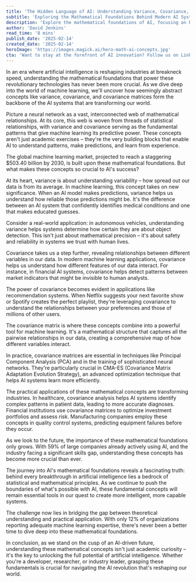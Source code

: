 ```yaml
---
title: 'The Hidden Language of AI: Understanding Variance, Covariance, and the Mathematics That Powers Machine Learning'
subtitle: 'Exploring the Mathematical Foundations Behind Modern AI Systems'
description: 'Explore the mathematical foundations of AI, focusing on how variance, covariance, and covariance matrices power modern machine learning systems. Learn how these concepts enable AI to make predictions, understand patterns, and drive innovations across industries.'
author: 'David Jenkins'
read_time: '8 mins'
publish_date: '2025-02-14'
created_date: '2025-02-14'
heroImage: 'https://images.magick.ai/hero-math-ai-concepts.jpg'
cta: 'Want to stay at the forefront of AI innovation? Follow us on LinkedIn for more insights into the mathematics and technology shaping the future of artificial intelligence.'
---
```


In an era where artificial intelligence is reshaping industries at breakneck speed, understanding the mathematical foundations that power these revolutionary technologies has never been more crucial. As we dive deep into the world of machine learning, we'll uncover how seemingly abstract concepts like variance, covariance, and covariance matrices form the backbone of the AI systems that are transforming our world.

Picture a neural network as a vast, interconnected web of mathematical relationships. At its core, this web is woven from threads of statistical relationships, with variance and covariance serving as the fundamental patterns that give machine learning its predictive power. These concepts aren't just academic exercises – they're the very building blocks that enable AI to understand patterns, make predictions, and learn from experience.

The global machine learning market, projected to reach a staggering $503.40 billion by 2030, is built upon these mathematical foundations. But what makes these concepts so crucial to AI's success?

At its heart, variance is about understanding variability – how spread out our data is from its average. In machine learning, this concept takes on new significance. When an AI model makes predictions, variance helps us understand how reliable those predictions might be. It's the difference between an AI system that confidently identifies medical conditions and one that makes educated guesses.

Consider a real-world application: in autonomous vehicles, understanding variance helps systems determine how certain they are about object detection. This isn't just about mathematical precision – it's about safety and reliability in systems we trust with human lives.

Covariance takes us a step further, revealing relationships between different variables in our data. In modern machine learning applications, covariance helps us understand how different features of our data interact. For instance, in financial AI systems, covariance helps detect patterns between market indicators that might be invisible to human analysts.

The power of covariance becomes evident in applications like recommendation systems. When Netflix suggests your next favorite show or Spotify creates the perfect playlist, they're leveraging covariance to understand the relationships between your preferences and those of millions of other users.

The covariance matrix is where these concepts combine into a powerful tool for machine learning. It's a mathematical structure that captures all the pairwise relationships in our data, creating a comprehensive map of how different variables interact.

In practice, covariance matrices are essential in techniques like Principal Component Analysis (PCA) and in the training of sophisticated neural networks. They're particularly crucial in CMA-ES (Covariance Matrix Adaptation Evolution Strategy), an advanced optimization technique that helps AI systems learn more efficiently.

The practical applications of these mathematical concepts are transforming industries. In healthcare, covariance analysis helps AI systems identify complex patterns in patient data, leading to more accurate diagnoses. Financial institutions use covariance matrices to optimize investment portfolios and assess risk. Manufacturing companies employ these concepts in quality control systems, predicting equipment failures before they occur.

As we look to the future, the importance of these mathematical foundations only grows. With 59% of large companies already actively using AI, and the industry facing a significant skills gap, understanding these concepts has become more crucial than ever.

The journey into AI's mathematical foundations reveals a fascinating truth: behind every breakthrough in artificial intelligence lies a bedrock of statistical and mathematical principles. As we continue to push the boundaries of what's possible with AI, these fundamental concepts will remain essential tools in our quest to create more intelligent, more capable systems.

The challenge now lies in bridging the gap between theoretical understanding and practical application. With only 12% of organizations reporting adequate machine learning expertise, there's never been a better time to dive deep into these mathematical foundations.

In conclusion, as we stand on the cusp of an AI-driven future, understanding these mathematical concepts isn't just academic curiosity – it's the key to unlocking the full potential of artificial intelligence. Whether you're a developer, researcher, or industry leader, grasping these fundamentals is crucial for navigating the AI revolution that's reshaping our world.